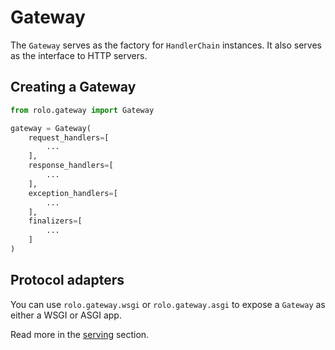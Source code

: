 Gateway
=======

The `Gateway` serves as the factory for `HandlerChain` instances.
It also serves as the interface to HTTP servers.

## Creating a Gateway

```python
from rolo.gateway import Gateway

gateway = Gateway(
    request_handlers=[
        ...
    ],
    response_handlers=[
        ...
    ],
    exception_handlers=[
        ...
    ],
    finalizers=[
        ...
    ]
)
```

## Protocol adapters

You can use `rolo.gateway.wsgi` or `rolo.gateway.asgi` to expose a `Gateway` as either a WSGI or ASGI app.

Read more in the [serving](serving.md#serving) section.
